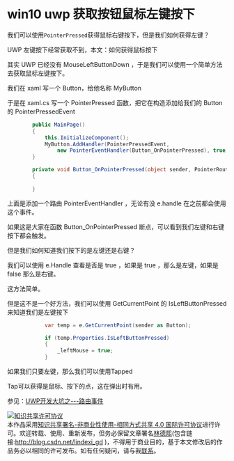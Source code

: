 # win10 uwp 获取按钮鼠标左键按下

我们可以使用`PointerPressed`获得鼠标右键按下，但是我们如何获得左键？

UWP 左键按下经常获取不到，本文：如何获得鼠标按下

<!--more-->

<div id="toc"></div>

其实 UWP 已经没有 MouseLeftButtonDown ，于是我们可以使用一个简单方法去获取鼠标左键按下。

我们在 xaml 写一个 Button，给他名称 MyButton

于是在 xaml.cs 写一个 PointerPressed 函数，把它在构造添加给我们的 Button 的 PointerPressedEvent

		

```C#
        public MainPage()
        {
            this.InitializeComponent();
            MyButton.AddHandler(PointerPressedEvent,
                new PointerEventHandler(Button_OnPointerPressed), true);
        }

        private void Button_OnPointerPressed(object sender, PointerRoutedEventArgs e)
        {
            
        }

```

上面是添加一个路由 PointerEventHandler ，无论有没 e.handle 在之前都会使用这个事件。

如果这是大家在函数 Button_OnPointerPressed 断点，可以看到我们左键和右键按下都会触发。

但是我们如何知道我们按下的是左键还是右键？

我们可以使用 e.Handle 查看是否是 true ，如果是 true ，那么是左键，如果是 false 那么是右键。

这方法简单。

但是这不是一个好方法，我们可以使用 GetCurrentPoint 的 IsLeftButtonPressed 来知道我们是左键按下
		

```C#
            var temp = e.GetCurrentPoint(sender as Button);

            if (temp.Properties.IsLeftButtonPressed)
            {
                _leftMouse = true;
            }

```

如果我们只要左键，那么我们可以使用Tapped

Tap可以获得是鼠标、按下的点，这在弹出时有用。

参见：[UWP开发大坑之---路由事件](https://kljzndx.github.io/My-Blog/UWP%E5%BC%80%E5%8F%91%E5%A4%A7%E5%9D%91%E4%B9%8B---%E8%B7%AF%E7%94%B1%E4%BA%8B%E4%BB%B6)

<a rel="license" href="http://creativecommons.org/licenses/by-nc-sa/4.0/"><img alt="知识共享许可协议" style="border-width:0" src="https://i.creativecommons.org/l/by-nc-sa/4.0/88x31.png" /></a><br />本作品采用<a rel="license" href="http://creativecommons.org/licenses/by-nc-sa/4.0/">知识共享署名-非商业性使用-相同方式共享 4.0 国际许可协议</a>进行许可。欢迎转载、使用、重新发布，但务必保留文章署名[林德熙](http://blog.csdn.net/lindexi_gd)(包含链接:http://blog.csdn.net/lindexi_gd )，不得用于商业目的，基于本文修改后的作品务必以相同的许可发布。如有任何疑问，请与我[联系](mailto:lindexi_gd@163.com)。